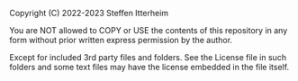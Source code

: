 Copyright (C) 2022-2023 Steffen Itterheim

You are NOT allowed to COPY or USE the contents of this repository in any form
without prior written express permission by the author. 

Except for included 3rd party files and folders. See the License file in such
folders and some text files may have the license embedded in the file itself.
